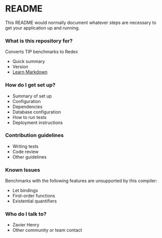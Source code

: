 # README #

This README would normally document whatever steps are necessary to get your application up and running.

### What is this repository for? ###

Converts TIP benchmarks to Redex

* Quick summary
* Version
* [Learn Markdown](https://bitbucket.org/tutorials/markdowndemo)

### How do I get set up? ###

* Summary of set up
* Configuration
* Dependencies
* Database configuration
* How to run tests
* Deployment instructions

### Contribution guidelines ###

* Writing tests
* Code review
* Other guidelines

### Known Issues ###

Benchmarks with the following features are unsupported by this compiler:

* Let bindings
* First-order functions
* Existential quantifiers

### Who do I talk to? ###

* Zavier Henry
* Other community or team contact